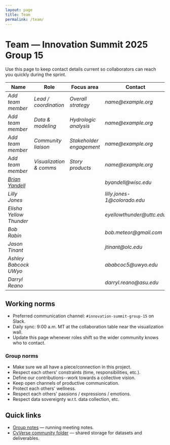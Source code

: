 ```yaml
---
layout: page
title: Team
permalink: /team/
---
```


# Team — Innovation Summit 2025 Group 15

Use this page to keep contact details current so collaborators can reach you quickly during the sprint.

| Name | Role | Focus area | Contact | GitHub |
|------|------|------------|---------|--------|
| _Add team member_ | _Lead / coordination_ | _Overall strategy_ | _name@example.org_ | @_github_ |
| _Add team member_ | _Data & modeling_ | _Hydrologic analysis_ | _name@example.org_ | @_github_ |
| _Add team member_ | _Community liaison_ | _Stakeholder engagement_ | _name@example.org_ | @_github_ |
| _Add team member_ | _Visualization & comms_ | _Story products_ | _name@example.org_ | @_github_ |
| [_Brian Yandell_](https://byandell.github.io) | | | _byandell@wisc.edu_ | [@_byandell_](https://github.com/byandell) |
| _Lilly Jones_ ||| _lilly.jones-1@colorado.edu_ | [@_lijo8146_](https://github.com/lijo8146) |
| _Elisha Yellow Thunder_ ||| _eyellowthunder@uttc.edu_ | [@_wakinyanzi_](https://github.com/wakinyanzi) |
| _Bob Rabin_ ||| _bob.meteor@gmail.com_ | [@_meteoralert_](https://github.com/meteoralert) |
| _Jason Tinant_ ||| _jtinant@olc.edu_ | [@_cjtinant_](https://github.com/cjtinant) |
| _Ashley Babcock UWyo_ ||| _ababcoc5@uwyo.edu_ | [@_ashbabs14_](https://github.com/ashbabs14) |
| _Darryl Reano_ ||| _darryl.reano@asu.edu_ | [@_darrylreano_](https://github.com/darrylreano) |

## Working norms
- Preferred communication channel: `#innovation-summit-group-15` on Slack.
- Daily sync: 9:00 a.m. MT at the collaboration table near the visualization wall.
- Update this page whenever roles shift so the wider community knows who to contact.
### Group norms
- Make sure we all have a piece/connection in this project.
- Respect each others' constraints (time, responsibilities, etc.).
- Define our contributions--work towards a collective vision.
- Keep open channels of productive communication.
- Protect each others' wellness.
- Respect each others' passions / expressions / emotions.
- Respect data sovereignty w.r.t. data collection, etc.

## Quick links
- [Group notes](https://github.com/CU-ESIIL/resilience-rare-hydrologic-events-management-innovation-summit-2025__15/blob/main/documentation/group-notes.md) — running meeting notes.
- [CyVerse community folder](https://de.cyverse.org/data/ds/iplant/home/shared/esiil/Innovation_summit/Group_15) — shared storage for datasets and deliverables.
